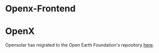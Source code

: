 # Openx-Frontend

# OpenX

Opensolar has migrated to the Open Earth Foundation's repository [here](https://github.com/Open-Earth-Foundation/opensolar-frontend).
